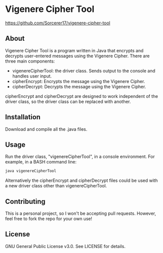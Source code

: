 # Vigenere Cipher Tool
https://github.com/Sorcerer17/vigenere-cipher-tool

## About
Vigenere Cipher Tool is a program written in Java that encrypts and decrypts user-entered messages using the Vigenere Cipher. 
There are three main components:
* vigenereCipherTool: the driver class. Sends output to the console and handles user input.
* cipherEncrypt: Encrypts the message using the Vigenere Cipher.
* cipherDecrypt: Decrypts the message using the Vigenere Cipher.

cipherEncrypt and cipherDecrypt are designed to work independent of the driver class, so the driver class can be replaced with another.

## Installation

Download and compile all the .java files.

## Usage

Run the driver class, "vigenereCipherTool", in a console environment.
For example, in a BASH command line:

```bash
java vigenereCipherTool
```
Alternatively the cipherEncrypt and cipherDecrypt files could be used with a new driver class other than vigenereCipherTool.

## Contributing

This is a personal project, so I won't be accepting pull requests. However, feel free to fork the repo for your own use!

## License
GNU General Public License v3.0. See LICENSE for details.
